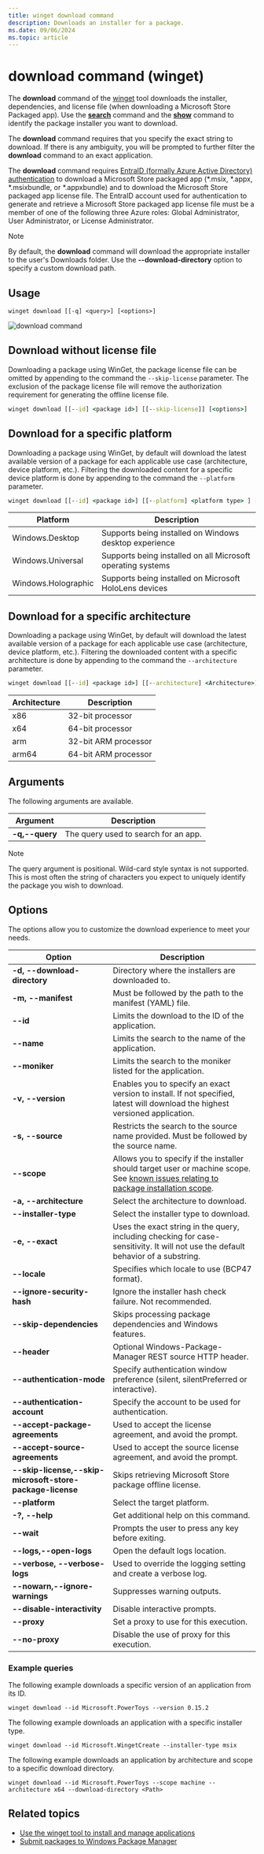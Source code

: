 ```yaml
---
title: winget download command
description: Downloads an installer for a package.
ms.date: 09/06/2024
ms.topic: article
---
```


# download command (winget)

The **download** command of the [winget](index.md) tool downloads the installer, dependencies, and license file (when downloading a Microsoft Store Packaged app). Use the [**search**](search.md) command and the [**show**](show.md) command to identify the package installer you want to download.

The **download** command requires that you specify the exact string to download. If there is any ambiguity, you will be prompted to further filter the **download** command to an exact application.

The **download** command requires [EntraID (formally Azure Active Directory) authentication](/entra/identity/authentication/overview-authentication) to download a Microsoft Store packaged app (*.msix, *.appx, *.msixbundle, or *.appxbundle) and to download the Microsoft Store packaged app license file. The EntraID account used for authentication to generate and retrieve a Microsoft Store packaged app license file must be a member of one of the following three Azure roles: Global Administrator, User Administrator, or License Administrator.

> [!NOTE]
> By default, the **download** command will download the appropriate installer to the user's Downloads folder. Use the **--download-directory** option to specify a custom download path.

## Usage

`winget download [[-q] <query>] [<options>]`

![download command](./images/download.png)

## Download without license file

Downloading a package using WinGet, the package license file can be omitted by appending to the command the `--skip-license` parameter. The exclusion of the package license file will remove the authorization requirement for generating the offline license file.

```cmd
winget download [[--id] <package id>] [[--skip-license]] [<options>]
```

## Download for a specific platform

Downloading a package using WinGet, by default will download the latest available version of a package for each applicable use case (architecture, device platform, etc.). Filtering the downloaded content for a specific device platform is done by appending to the command the `--platform` parameter.

```cmd
winget download [[--id] <package id>] [[--platform] <platform type> ] [<options>]
```

| Platform | Description |
|--|--|
| Windows.Desktop | Supports being installed on Windows desktop experience |
| Windows.Universal | Supports being installed on all Microsoft operating systems |
| Windows.Holographic | Supports being installed on Microsoft HoloLens devices |

## Download for a specific architecture

Downloading a package using WinGet, by default will download the latest available version of a package for each applicable use case (architecture, device platform, etc.). Filtering the downloaded content with a specific architecture is done by appending to the command the `--architecture` parameter.

```cmd
winget download [[--id] <package id>] [[--architecture] <Architecture>] [<options>]
```

| Architecture | Description |
|--|--|
| x86 | 32-bit processor |
| x64 | 64-bit processor |
| arm | 32-bit ARM processor |
| arm64 | 64-bit ARM processor |

## Arguments

The following arguments are available.

| Argument      | Description |
|-------------|-------------|
| **-q,--query**  |  The query used to search for an app. |

> [!NOTE]
> The query argument is positional. Wild-card style syntax is not supported. This is most often the string of characters you expect to uniquely identify the package you wish to download.

## Options

The options allow you to customize the download experience to meet your needs.

| Option  | Description |
|-------------|-------------|
| **-d, --download-directory** | Directory where the installers are downloaded to. |
| **-m, --manifest** |  Must be followed by the path to the manifest (YAML) file. |
| **--id**    |  Limits the download to the ID of the application.   |
| **--name**   |  Limits the search to the name of the application. |
| **--moniker**   | Limits the search to the moniker listed for the application. |
| **-v, --version**  |  Enables you to specify an exact version to install. If not specified, latest will download the highest versioned application. |
| **-s, --source**   |  Restricts the search to the source name provided. Must be followed by the source name. |
| **--scope**   |  Allows you to specify if the installer should target user or machine scope. See [known issues relating to package installation scope](./troubleshooting.md#scope-for-specific-user-vs-machine-wide).|
| **-a, --architecture**   |  Select the architecture to download. |
| **--installer-type**  | Select the installer type to download. |
| **-e, --exact**   |   Uses the exact string in the query, including checking for case-sensitivity. It will not use the default behavior of a substring. |
| **--locale** | Specifies which locale to use (BCP47 format). |
| **--ignore-security-hash** |    Ignore the installer hash check failure. Not recommended. |
| **--skip-dependencies** | Skips processing package dependencies and Windows features. |
| **--header** | Optional Windows-Package-Manager REST source HTTP header. |
| **--authentication-mode** | Specify authentication window preference (silent, silentPreferred or interactive). |
| **--authentication-account** | Specify the account to be used for authentication. |
| **--accept-package-agreements** | Used to accept the license agreement, and avoid the prompt. |
| **--accept-source-agreements** | Used to accept the source license agreement, and avoid the prompt. |
| **--skip-license,--skip-microsoft-store-package-license** | Skips retrieving Microsoft Store package offline license. |
| **--platform** | Select the target platform. |
| **-?, --help** |  Get additional help on this command. |
| **--wait** | Prompts the user to press any key before exiting. |
| **--logs,--open-logs** | Open the default logs location. |
| **--verbose, --verbose-logs** | Used to override the logging setting and create a verbose log. |
| **--nowarn,--ignore-warnings** | Suppresses warning outputs. |
| **--disable-interactivity** | Disable interactive prompts. |
| **--proxy** | Set a proxy to use for this execution. |
| **--no-proxy** | Disable the use of proxy for this execution. |

### Example queries

The following example downloads a specific version of an application from its ID.

```CMD
winget download --id Microsoft.PowerToys --version 0.15.2
```

The following example downloads an application with a specific installer type.

```CMD
winget download --id Microsoft.WingetCreate --installer-type msix
```

The following example downloads an application by architecture and scope to a specific download directory.

```CMD
winget download --id Microsoft.PowerToys --scope machine --architecture x64 --download-directory <Path>
```


## Related topics

* [Use the winget tool to install and manage applications](index.md)
* [Submit packages to Windows Package Manager](../package/index.md)
